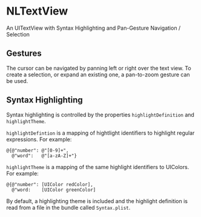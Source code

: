 NLTextView
==========

An UITextView with Syntax Highlighting and Pan-Gesture Navigation / Selection

## Gestures

The cursor can be navigated by panning left or right over the text view.
To create a selection, or expand an existing one, a pan-to-zoom gesture can be used.

## Syntax Highlighting

Syntax highlighting is controlled by the properties `highlightDefinition` and `highlightTheme`.

`highlightDefintion` is a mapping of hightlight identifiers to highlight regular expressions. For example:

```
@{@"number": @"[0-9]+",
  @"word":   @"[a-zA-Z]+"}
```

`highlightTheme` is a mapping of the same highlight identifiers to UIColors. For example:

```
@{@"number": [UIColor redColor],
  @"word:    [UIColor greenColor]
```

By default, a highlighting theme is included and the highlight definition is read from a file in the bundle called `Syntax.plist`.
